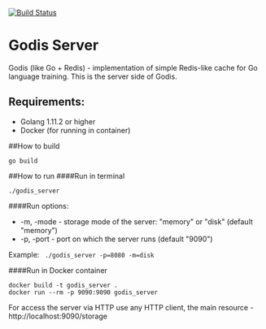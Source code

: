 [![Build Status](https://travis-ci.org/gleb-kosteiko/godis_server.svg?branch=master)](https://travis-ci.org/gleb-kosteiko/godis)

# Godis Server

Godis (like Go + Redis) - implementation of simple Redis-like cache for Go language training. This is the server side of Godis.

## Requirements:
- Golang 1.11.2 or higher
- Docker (for running in container)

##How to build
```
go build
```

##How to run
####Run in terminal
```
./godis_server
```

####Run options:
  - -m, -mode - storage mode of the server: "memory" or "disk" (default "memory")
  - -p, -port - port on which the server runs (default "9090")
<!---  - -v, -verbose - turn on/off full log of client requests, possible values: "true" and "false" (default "false") -->
Example: ``` ./godis_server -p=8080 -m=disk```

####Run in Docker container
```
docker build -t godis_server .
docker run --rm -p 9090:9090 godis_server
```

For access the server via HTTP use any HTTP client, the main resource - http://localhost:9090/storage
